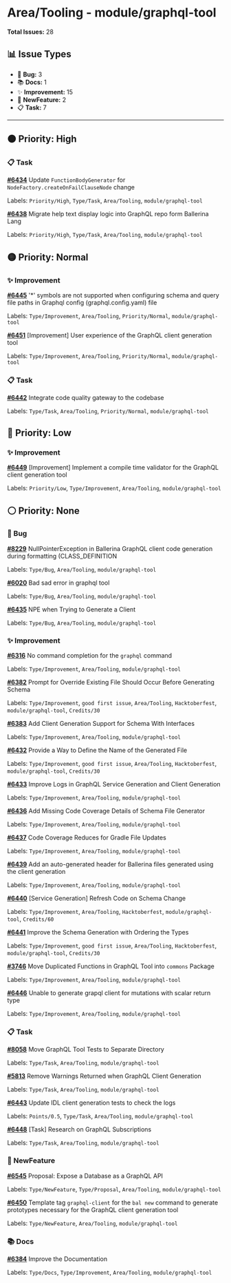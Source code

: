 # Area/Tooling - module/graphql-tool

**Total Issues:** 28

## 📊 Issue Types

- 🐛 **Bug:** 3
- 📚 **Docs:** 1
- ✨ **Improvement:** 15
- 🚀 **NewFeature:** 2
- 📋 **Task:** 7

---

## 🟠 Priority: High

### 📋 Task

**[#6434](https://github.com/ballerina-platform/ballerina-library/issues/6434)** Update `FunctionBodyGenerator` for `NodeFactory.createOnFailClauseNode` change

Labels: `Priority/High`, `Type/Task`, `Area/Tooling`, `module/graphql-tool`

**[#6438](https://github.com/ballerina-platform/ballerina-library/issues/6438)** Migrate help text display logic into GraphQL repo form Ballerina Lang

Labels: `Priority/High`, `Type/Task`, `Area/Tooling`, `module/graphql-tool`

## 🟡 Priority: Normal

### ✨ Improvement

**[#6445](https://github.com/ballerina-platform/ballerina-library/issues/6445)** '*' symbols are not supported when configuring schema and query file paths in Graphql config (graphql.config.yaml) file

Labels: `Type/Improvement`, `Area/Tooling`, `Priority/Normal`, `module/graphql-tool`

**[#6451](https://github.com/ballerina-platform/ballerina-library/issues/6451)** [Improvement] User experience of the GraphQL client generation tool

Labels: `Type/Improvement`, `Area/Tooling`, `Priority/Normal`, `module/graphql-tool`

### 📋 Task

**[#6442](https://github.com/ballerina-platform/ballerina-library/issues/6442)** Integrate code quality gateway to the codebase

Labels: `Type/Task`, `Area/Tooling`, `Priority/Normal`, `module/graphql-tool`

## 🔵 Priority: Low

### ✨ Improvement

**[#6449](https://github.com/ballerina-platform/ballerina-library/issues/6449)** [Improvement] Implement a compile time validator for the GraphQL client generation tool

Labels: `Priority/Low`, `Type/Improvement`, `Area/Tooling`, `module/graphql-tool`

## ⚪ Priority: None

### 🐛 Bug

**[#8229](https://github.com/ballerina-platform/ballerina-library/issues/8229)** NullPointerException in Ballerina GraphQL client code generation during formatting (CLASS_DEFINITION

Labels: `Type/Bug`, `Area/Tooling`, `module/graphql-tool`

**[#6020](https://github.com/ballerina-platform/ballerina-library/issues/6020)** Bad sad error in graphql tool 

Labels: `Type/Bug`, `Area/Tooling`, `module/graphql-tool`

**[#6435](https://github.com/ballerina-platform/ballerina-library/issues/6435)** NPE when Trying to Generate a Client

Labels: `Type/Bug`, `Area/Tooling`, `module/graphql-tool`

### ✨ Improvement

**[#6316](https://github.com/ballerina-platform/ballerina-library/issues/6316)** No command completion for the `graphql` command

Labels: `Type/Improvement`, `Area/Tooling`, `module/graphql-tool`

**[#6382](https://github.com/ballerina-platform/ballerina-library/issues/6382)** Prompt for Override Existing File Should Occur Before Generating Schema

Labels: `Type/Improvement`, `good first issue`, `Area/Tooling`, `Hacktoberfest`, `module/graphql-tool`, `Credits/30`

**[#6383](https://github.com/ballerina-platform/ballerina-library/issues/6383)** Add Client Generation Support for Schema With Interfaces

Labels: `Type/Improvement`, `Area/Tooling`, `module/graphql-tool`

**[#6432](https://github.com/ballerina-platform/ballerina-library/issues/6432)** Provide a Way to Define the Name of the Generated File

Labels: `Type/Improvement`, `good first issue`, `Area/Tooling`, `Hacktoberfest`, `module/graphql-tool`, `Credits/30`

**[#6433](https://github.com/ballerina-platform/ballerina-library/issues/6433)** Improve Logs in GraphQL Service Generation and Client Generation

Labels: `Type/Improvement`, `Area/Tooling`, `module/graphql-tool`

**[#6436](https://github.com/ballerina-platform/ballerina-library/issues/6436)** Add Missing Code Coverage Details of Schema File Generator

Labels: `Type/Improvement`, `Area/Tooling`, `module/graphql-tool`

**[#6437](https://github.com/ballerina-platform/ballerina-library/issues/6437)** Code Coverage Reduces for Gradle File Updates

Labels: `Type/Improvement`, `Area/Tooling`, `module/graphql-tool`

**[#6439](https://github.com/ballerina-platform/ballerina-library/issues/6439)** Add an auto-generated header for Ballerina files generated using the client generation

Labels: `Type/Improvement`, `Area/Tooling`, `module/graphql-tool`

**[#6440](https://github.com/ballerina-platform/ballerina-library/issues/6440)** [Service Generation] Refresh Code on Schema Change

Labels: `Type/Improvement`, `Area/Tooling`, `Hacktoberfest`, `module/graphql-tool`, `Credits/60`

**[#6441](https://github.com/ballerina-platform/ballerina-library/issues/6441)** Improve the Schema Generation with Ordering the Types

Labels: `Type/Improvement`, `good first issue`, `Area/Tooling`, `Hacktoberfest`, `module/graphql-tool`, `Credits/30`

**[#3746](https://github.com/ballerina-platform/ballerina-library/issues/3746)** Move Duplicated Functions in GraphQL Tool into `commons` Package

Labels: `Type/Improvement`, `Area/Tooling`, `module/graphql-tool`

**[#6446](https://github.com/ballerina-platform/ballerina-library/issues/6446)** Unable to generate grapql client for mutations with scalar return type

Labels: `Type/Improvement`, `Area/Tooling`, `module/graphql-tool`

### 📋 Task

**[#8058](https://github.com/ballerina-platform/ballerina-library/issues/8058)** Move GraphQL Tool Tests to Separate Directory

Labels: `Type/Task`, `Area/Tooling`, `module/graphql-tool`

**[#5813](https://github.com/ballerina-platform/ballerina-library/issues/5813)** Remove Warnings Returned when GraphQL Client Generation

Labels: `Type/Task`, `Area/Tooling`, `module/graphql-tool`

**[#6443](https://github.com/ballerina-platform/ballerina-library/issues/6443)** Update IDL client generation tests to check the logs

Labels: `Points/0.5`, `Type/Task`, `Area/Tooling`, `module/graphql-tool`

**[#6448](https://github.com/ballerina-platform/ballerina-library/issues/6448)** [Task] Research on GraphQL Subscriptions

Labels: `Type/Task`, `Area/Tooling`, `module/graphql-tool`

### 🚀 NewFeature

**[#6545](https://github.com/ballerina-platform/ballerina-library/issues/6545)** Proposal: Expose a Database as a GraphQL API

Labels: `Type/NewFeature`, `Type/Proposal`, `Area/Tooling`, `module/graphql-tool`

**[#6450](https://github.com/ballerina-platform/ballerina-library/issues/6450)** Template tag `graphql-client` for the `bal new` command to generate prototypes necessary for the GraphQL client generation tool

Labels: `Type/NewFeature`, `Area/Tooling`, `module/graphql-tool`

### 📚 Docs

**[#6384](https://github.com/ballerina-platform/ballerina-library/issues/6384)** Improve the Documentation

Labels: `Type/Docs`, `Type/Improvement`, `Area/Tooling`, `module/graphql-tool`

